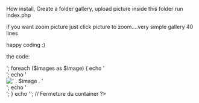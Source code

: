 How install,
Create a folder gallery, upload picture inside this folder
run index.php

if you want zoom picture just click picture to zoom....very simple gallery 40 lines

happy coding :)

the code:

<?php
$repertoire = 'gallery/';
$files = scandir($repertoire);
$images = array_filter($files, function($file) use ($repertoire) {
    $extension = strtolower(pathinfo($file, PATHINFO_EXTENSION));
    return in_array($extension, array('jpg', 'jpeg', 'png', 'gif')) && is_file($repertoire . $file);
});
echo '<div class="image-gallery" style="  display: grid; grid-template-columns: repeat(auto-fill, minmax(300px, 1fr)); grid-gap: 1px;">'; 
foreach ($images as $image) {
    echo '<div class="image-item">';
    echo '<img src="' . $repertoire . $image . '" alt="' . $image . '" class="click-to-zoom" >';
    echo '</div>';
}
echo '</div>'; // Fermeture du container
?>
<script>
document.addEventListener('DOMContentLoaded', function() {
    var images = document.querySelectorAll('.click-to-zoom');
    images.forEach(function(image) {
        image.addEventListener('click', function() {   
            image.classList.toggle('zoomed');
        });
    });
});
</script>
<style>
.click-to-zoom {
    max-width: 100%;
    height: auto;
    display: block;
    transition: transform 0.2s ease-in-out;
}
.click-to-zoom.zoomed {
    transform: scale(1.1); 
    z-index: 999;
    position: absolute;
    top: auto;
    left: 5%;
}
</style>
